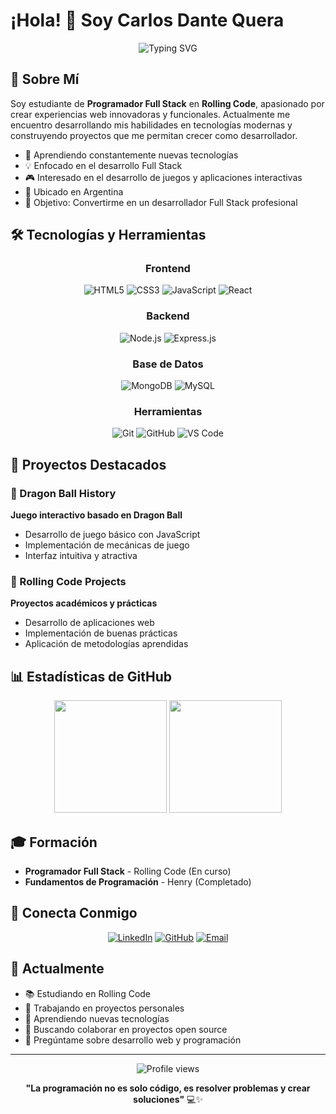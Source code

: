 # ¡Hola! 👋 Soy Carlos Dante Quera

<div align="center">
  <img src="https://readme-typing-svg.herokuapp.com?font=Fira+Code&size=22&duration=3000&pause=1000&color=36BCF7&width=435&lines=Desarrollador+Full+Stack+%F0%9F%9A%80;Estudiante+de+Rolling+Code+%F0%9F%93%9A;Apasionado+por+la+Tecnolog%C3%ADa+%F0%9F%92%BB" alt="Typing SVG" />
</div>

## 🎯 Sobre Mí

Soy estudiante de **Programador Full Stack** en **Rolling Code**, apasionado por crear experiencias web innovadoras y funcionales. Actualmente me encuentro desarrollando mis habilidades en tecnologías modernas y construyendo proyectos que me permitan crecer como desarrollador.

- 🌱 Aprendiendo constantemente nuevas tecnologías
- 💡 Enfocado en el desarrollo Full Stack
- 🎮 Interesado en el desarrollo de juegos y aplicaciones interactivas
- 📍 Ubicado en Argentina
- 🎯 Objetivo: Convertirme en un desarrollador Full Stack profesional

## 🛠️ Tecnologías y Herramientas

<div align="center">
  
### Frontend
![HTML5](https://img.shields.io/badge/HTML5-E34F26?style=for-the-badge&logo=html5&logoColor=white)
![CSS3](https://img.shields.io/badge/CSS3-1572B6?style=for-the-badge&logo=css3&logoColor=white)
![JavaScript](https://img.shields.io/badge/JavaScript-F7DF1E?style=for-the-badge&logo=javascript&logoColor=black)
![React](https://img.shields.io/badge/React-20232A?style=for-the-badge&logo=react&logoColor=61DAFB)

### Backend
![Node.js](https://img.shields.io/badge/Node.js-43853D?style=for-the-badge&logo=node.js&logoColor=white)
![Express.js](https://img.shields.io/badge/Express.js-404D59?style=for-the-badge)

### Base de Datos
![MongoDB](https://img.shields.io/badge/MongoDB-4EA94B?style=for-the-badge&logo=mongodb&logoColor=white)
![MySQL](https://img.shields.io/badge/MySQL-00000F?style=for-the-badge&logo=mysql&logoColor=white)

### Herramientas
![Git](https://img.shields.io/badge/Git-F05032?style=for-the-badge&logo=git&logoColor=white)
![GitHub](https://img.shields.io/badge/GitHub-100000?style=for-the-badge&logo=github&logoColor=white)
![VS Code](https://img.shields.io/badge/VS_Code-007ACC?style=for-the-badge&logo=visual-studio-code&logoColor=white)

</div>

## 🚀 Proyectos Destacados

### 🐉 Dragon Ball History
**Juego interactivo basado en Dragon Ball**
- Desarrollo de juego básico con JavaScript
- Implementación de mecánicas de juego
- Interfaz intuitiva y atractiva

### 💼 Rolling Code Projects
**Proyectos académicos y prácticas**
- Desarrollo de aplicaciones web
- Implementación de buenas prácticas
- Aplicación de metodologías aprendidas

## 📊 Estadísticas de GitHub

<div align="center">
  <img height="180em" src="https://github-readme-stats.vercel.app/api?username=Cdantequera&show_icons=true&theme=tokyonight&include_all_commits=true&count_private=true"/>
  <img height="180em" src="https://github-readme-stats.vercel.app/api/top-langs/?username=Cdantequera&layout=compact&langs_count=7&theme=tokyonight"/>
</div>

## 🎓 Formación

- **Programador Full Stack** - Rolling Code (En curso)
- **Fundamentos de Programación** - Henry (Completado)

## 💬 Conecta Conmigo

<div align="center">
  
[![LinkedIn](https://img.shields.io/badge/LinkedIn-0077B5?style=for-the-badge&logo=linkedin&logoColor=white)](https://linkedin.com/in/tu-perfil)
[![GitHub](https://img.shields.io/badge/GitHub-100000?style=for-the-badge&logo=github&logoColor=white)](https://github.com/Cdantequera)
[![Email](https://img.shields.io/badge/Email-D14836?style=for-the-badge&logo=gmail&logoColor=white)](mailto:tu-email@gmail.com)

</div>

## 🌟 Actualmente

- 📚 Estudiando en Rolling Code
- 🔭 Trabajando en proyectos personales
- 🌱 Aprendiendo nuevas tecnologías
- 👯 Buscando colaborar en proyectos open source
- 💬 Pregúntame sobre desarrollo web y programación

---

<div align="center">
  <img src="https://komarev.com/ghpvc/?username=Cdantequera&color=blue&style=flat" alt="Profile views" />
  
  **"La programación no es solo código, es resolver problemas y crear soluciones"** 💻✨
</div>
